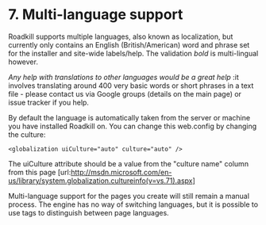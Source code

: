# 7. Multi-language support

Roadkill supports multiple languages, also known as localization, but currently only contains an English (British/American) word and phrase set for the installer and site-wide labels/help. The validation *bold* is multi-lingual however.

*Any help with translations to other languages would be a great help* :it involves translating around 400 very basic words or short phrases in a text file - please contact us via Google groups (details on the main page) or issue tracker if you help.

By default the language is automatically taken from the server or machine you have installed Roadkill on. You can change this web.config by changing the culture:

    <globalization uiCulture="auto" culture="auto" />

The uiCulture attribute should be a value from the "culture name" column from this page [url:http://msdn.microsoft.com/en-us/library/system.globalization.cultureinfo(v=vs.71).aspx]

Multi-language support for the pages you create will still remain a manual process. The engine has no way of switching languages, but it is possible to use tags to distinguish between page languages.